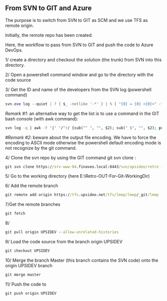 ## From SVN to GIT and Azure

The purpose is to switch from SVN to GIT as SCM and we use TFS as remote origin.  

Initially, the remote repo has been created.  

Here, the workflow to pass from SVN to GIT and push the code to Azure DevOps.   


1/ create a directory and checkout the solution (the trunk) from SVN into this directory.    

2/ Open a powershell command window and go to the directory with the code source

3/ Get the ID and name of the developers from the SVN log  (powershell command)
```powershell
svn.exe log --quiet | ? { $_ -notlike '-*' } | % { "{0} = {0} <{0}>" -f ($_ -split ' \| ')[1] } | Select-Object -Unique | Out-File -Encoding ASCII 'dev-list.txt'  
```

_Remark #1_: an alternative way to get the list is to use a command in the GIT bash console (with awk command):  
```bat
svn log -q | awk -F '|' '/^r/ {sub("^ ", "", $2); sub(" $", "", $2); print $2" = "$2" <"$2">"}' | sort -u > dev-list.txt  
```

_#Remark #2_: beware about the output file encoding. We have to force the encoding to ASCII mode otherwise the powershell default encoding mode is not recognize by the git command.  

4/ Clone the svn repo by using the GIT command git svn clone :  
```bat
git svn clone https://srv-www-04.finaveo.local:8443/svn/upsideo/retro --prefix=svn/ --no-metadata --authors-file "dev-list.txt" --stdlayout E:\Retro-OUT-For-Git-WorkingDir  
```

5/ Go to the working directory (here E:\Retro-OUT-For-Git-WorkingDir)

6/ Add the remote branch  
```bat
git remote add origin https://tfs.upsideo.net/tfs/lmep/lmep/_git/lmep  
```

7/Get the remote branches  
```bat
git fetch  
```

8/ 
```bat
git pull origin UPSIDEV --allow-unrelated-histories  
```

9/ Load the code source from the branch origin UPSIDEV  
```bat
git checkout UPSIDEV  
```

10/ Merge the branch Master (this branch contains the SVN code) onto the origin UPSIDEV branch  
```bat
git merge master  
```

11/ Push the code to  
```bat
git push origin UPSIDEV 
```
